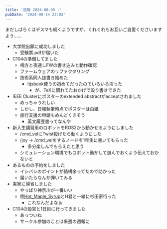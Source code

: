 ```yaml
---
title: '週報 2024-08-05 -'
pubDate: '2024-08-14 23:02'
---
```


まだしばらくはデスマも続くようですが、くれぐれもお互いご自愛くださいますよう……

- 大学院出願に成功しました
  - 受験票.pdfが届いた
- C104の準備してました
  - 相方と夜通しFWの書き込みと動作確認
  - ファームウェアのリファクタリング
  - 技術系同人誌書き始めた
    - ltjsbook使うの初めてだったのでいろいろ沼った
      - が、TeXに慣れてたおかげで殴り書きできた
- IEEE Clusterにポスターのextended abstractがacceptされました
  - めっちゃうれしい
  - しかし、日報執筆時点でポスターは白紙
  - 旅行支援の申請もめんどくさそう
    - 英文履歴書ってなんや
- 新入生講習用のロボットをROS2から動かせるようにしました
  - /cmd_velにTwist投げたら動くようにした
  - /joy -> /cmd_velをするノードを1年生に書いてもらった
    - 多分楽しんでもらえたと思う
  - シミュレーション環境でもロボット動かして遊んでおくよう伝えておかないと
- あるものの予約をしました
  - イシバシのポイントが結構余ってたので助かった
  - 届いたらなんか弾いてみる
- 実家に帰省しました
  - やっぱり神奈川が一番いい
  - [@Hot_Maple_Syrup](https://x.com/Hot_Maple_Syrup)とH君と一緒に杉田家行った
    - これなんだよなぁ
- C104の設営と1日目に行ってきました
  - あっついね
  - サークル参加のことは来週の週報に
